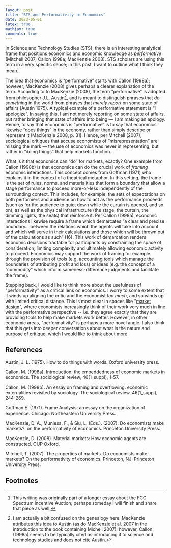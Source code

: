 ```yaml
---
layout: post 
title: "STS and Performativity in Economics" 
date: 2023-05-01
latex: true 
mathjax: true
comments: true
---
```


In Science and Technology Studies (STS), there is an interesting analytical frame that positions economics and economic knowledge as *performative* (Mitchell 2007; Callon 1998a; MacKenzie 2008). STS scholars are using this term in a very specific sense; in this post, I want to outline what I think they mean[^1]. 

The idea that economics is “performative” starts with Callon (1998a); however, MacKenzie (2008) gives perhaps a clearer explanation of the term. According to to MacKenzie (2008), the term “performative” is adopted from philosopher J.L. Austin[^2], and is meant to distinguish phrases that *do something* in the world from phrases that *merely report* on some state of affairs (Austin 1975). A typical example of a performative statement is “I apologize”. In saying this, I am not merely reporting on some state of affairs, but rather bringing that state of affairs into being — I am making an apology. Hence, to say that economics is “performative” is to say that economics likewise “does things” in the economy, rather than simply describe or represent it (MacKenzie 2008, p. 31). Hence, per Mitchell (2007), sociological critiques that accuse economists of “misrepresentation” are missing the mark — the use of economics was never in representing, but rather in “doing things” that help markets function.

What is it that economics can “do” for markets, exactly? One example from Callon (1998b) is that economics can do the crucial work of *framing* economic interactions. This concept comes from Goffman (1971) who explains it in the context of a theatrical metaphor. In this setting, the frame is the set of rules, norms, and materialities that form a boundary that allow a stage performance to proceed more-or-less independently of the surrounding context. This includes, for example, the sets of expectations on both performers and audience on how to act as the performance proceeds (such as for the audience to quiet down while the curtain is opened, and so on), as well as the physical infrastructure (the stage, the curtain, the dimming lights, the seats) that reinforce it. Per Callon (1998a), economic interactions likewise require a frame which demarcates “a clear and precise boundary… between the relations which the agents will take into account and which will serve in their calculations and those which will be thrown out of the calculations as such” (16). This work of demarcation renders economic decisions tractable for participants by constraining the space of consideration, limiting complexity and ultimately allowing economic activity to proceed. Economics may support the work of framing for example through the provision of tools (e.g. accounting tools which manage the boundaries of attributing profit and loss) or ideas (e.g. the concept of a “commodity” which inform sameness-difference judgments and facilitate the frame). 

Stepping back, I would like to think more about the usefulness of "performativity" as a critical lens on economics. I worry to some extent that it winds up aligning the critic and the economist *too much*, and so winds up with limited critical distance. This is most clear in spaces like "[market design](https://en.wikipedia.org/wiki/Market_design#:~:text=Market%20design%20is%20a%20practical,the%20study%20of%20auction%20theory.)", where economists increasingly think of their work very much in line with the performative perspective -- i.e. they agree exactly that they are providing tools to help make markets work better. However, in other economic areas, "performativity" is perhaps a more novel angle. I also think that this gets into deeper conversations about what is the nature and purpose of critique, which I would like to think about more.  

## References

Austin, J. L. (1975). How to do things with words. Oxford university press.

Callon, M. (1998a). Introduction: the embeddedness of economic markets in economics. The sociological review, 46(1_suppl), 1-57.

Callon, M. (1998b). An essay on framing and overflowing: economic externalities revisited by sociology. The sociological review, 46(1_suppl), 244-269.

Goffman E. (1971). Frame Analysis: an essay on the organization of experience. Chicago: Northeastern University Press. 

MacKenzie, D. A., Muniesa, F., & Siu, L. (Eds.). (2007). Do economists make markets?: on the performativity of economics. Princeton University Press.

MacKenzie, D. (2008). Material markets: How economic agents are constructed. OUP Oxford.

Mitchell, T. (2007). The properties of markets. Do economists make markets? On the performativity of economics. Princeton, NJ: Princeton University Press.

## Footnotes

[^1]: This writing was originally part of a longer essay about the FCC Spectrum Incentive Auction; perhaps someday I will finish and share that piece as well. 

[^2]: I am actually a bit confused on the genealogy here. MacKenzie attributes this idea to Austin (as do MacKenzie et al. 2007 in the introduction to the book containing Michell 2007); however, Callon (1998a) seems to be typically cited as introducing it to science and technology studies and does not cite Austin.

